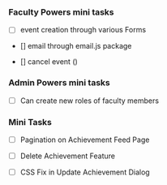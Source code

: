 ### Faculty Powers mini tasks

-   [ ] event creation through various Forms

-   [] email through email.js package

-   [] cancel event ()

### Admin Powers mini tasks

-   [ ] Can create new roles of faculty members

### Mini Tasks

-   [ ] Pagination on Achievement Feed Page

-   [ ] Delete Achievement Feature

-   [ ] CSS Fix in Update Achievement Dialog

